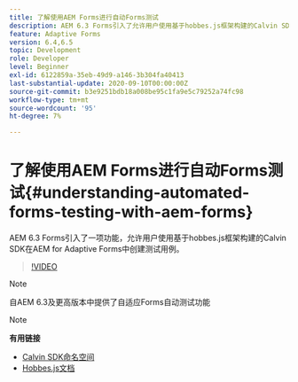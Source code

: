 ```yaml
---
title: 了解使用AEM Forms进行自动Forms测试
description: AEM 6.3 Forms引入了允许用户使用基于hobbes.js框架构建的Calvin SDK在AEM for Adaptive Forms中创建测试用例的功能
feature: Adaptive Forms
version: 6.4,6.5
topic: Development
role: Developer
level: Beginner
exl-id: 6122859a-35eb-49d9-a146-3b304fa40413
last-substantial-update: 2020-09-10T00:00:00Z
source-git-commit: b3e9251bdb18a008be95c1fa9e5c79252a74fc98
workflow-type: tm+mt
source-wordcount: '95'
ht-degree: 7%

---
```


# 了解使用AEM Forms进行自动Forms测试{#understanding-automated-forms-testing-with-aem-forms}

AEM 6.3 Forms引入了一项功能，允许用户使用基于hobbes.js框架构建的Calvin SDK在AEM for Adaptive Forms中创建测试用例。

>[!VIDEO](https://video.tv.adobe.com/v/19700?quality=12&learn=on)

>[!NOTE]
>
>自AEM 6.3及更高版本中提供了自适应Forms自动测试功能

>[!NOTE]
>
>**有用链接**
>
>* [Calvin SDK命名空间](https://helpx.adobe.com/aem-forms/6-3/calvin-sdk-javascript-api/calvin.html)
>* [Hobbes.js文档](https://experienceleague.adobe.com/docs/experience-manager-release-information/aem-release-updates/previous-updates/aem-previous-versions.html?lang=zh-Hans)

